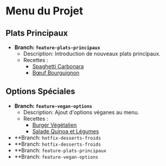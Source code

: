 # Menu du Projet

## Plats Principaux
- **Branch: `feature-plats-principaux`**
  - Description: Introduction de nouveaux plats principaux.
  - Recettes :
    - [Spaghetti Carbonara](recettes/spaghetti_carbonara.md)
    - [Bœuf Bourguignon](recettes/boeuf_bourguignon.md)

## Options Spéciales
- **Branch: `feature-vegan-options`**
  - Description: Ajout d'options véganes au menu.
  - Recettes :
    - [Burger Végétalien](recettes/burger_vegetalien.md)
    - [Salade Quinoa et Légumes](recettes/salade_quinoa_legumes.md)
- **Branch: `hotfix-desserts-froids`
- **Branch: `hotfix-desserts-froids`
- **Branch: `feature-plats-principaux`
- **Branch: `feature-vegan-options`
